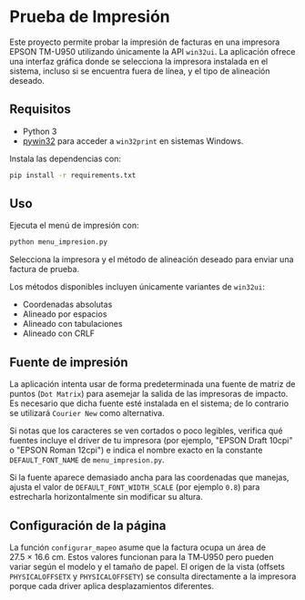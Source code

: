 # Prueba de Impresión

Este proyecto permite probar la impresión de facturas en una impresora
EPSON TM-U950 utilizando únicamente la API `win32ui`. La aplicación ofrece una
interfaz gráfica donde se selecciona la impresora instalada en el sistema,
incluso si se encuentra fuera de línea, y el tipo de alineación deseado.

## Requisitos

- Python 3
- [pywin32](https://pypi.org/project/pywin32/) para acceder a `win32print` en
  sistemas Windows.

Instala las dependencias con:

```bash
pip install -r requirements.txt
```

## Uso

Ejecuta el menú de impresión con:

```bash
python menu_impresion.py
```

Selecciona la impresora y el método de alineación deseado para enviar una
factura de prueba.

Los métodos disponibles incluyen únicamente variantes de `win32ui`:

- Coordenadas absolutas
- Alineado por espacios
- Alineado con tabulaciones
- Alineado con CRLF

## Fuente de impresión

La aplicación intenta usar de forma predeterminada una fuente de matriz de
puntos (`Dot Matrix`) para asemejar la salida de las impresoras de impacto.
Es necesario que dicha fuente esté instalada en el sistema; de lo contrario
se utilizará `Courier New` como alternativa.

Si notas que los caracteres se ven cortados o poco legibles, verifica qué
fuentes incluye el driver de tu impresora (por ejemplo, "EPSON Draft 10cpi" o
"EPSON Roman 12cpi") e indica el nombre exacto en la constante
`DEFAULT_FONT_NAME` de `menu_impresion.py`.

Si la fuente aparece demasiado ancha para las coordenadas que manejas,
ajusta el valor de `DEFAULT_FONT_WIDTH_SCALE` (por ejemplo `0.8`) para
estrecharla horizontalmente sin modificar su altura.

## Configuración de la página

La función `configurar_mapeo` asume que la factura ocupa un área de
27.5 × 16.6 cm. Estos valores funcionan para la TM‑U950 pero pueden variar
según el modelo y el tamaño de papel. El origen de la vista (offsets
`PHYSICALOFFSETX` y `PHYSICALOFFSETY`) se consulta directamente a la
impresora porque cada driver aplica desplazamientos diferentes.
